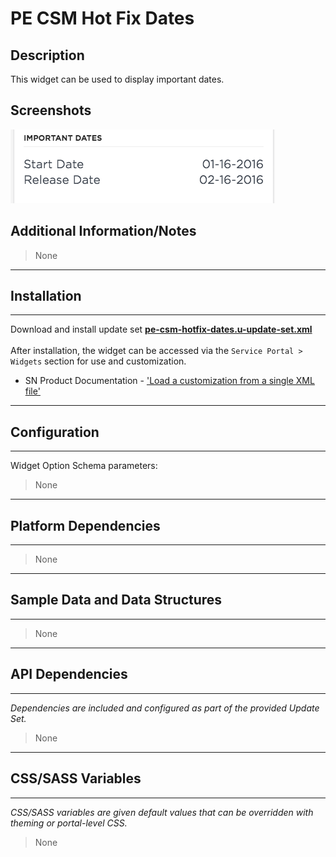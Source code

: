 # PE CSM Hot Fix Dates

## Description

This widget can be used to display important dates.

## Screenshots
![alt text](../images/pe-csm-hotfix-dates.png "PE CSM hot fix dates")

## Additional Information/Notes
> None
---
## Installation
---
Download and install update set **[pe-csm-hotfix-dates.u-update-set.xml](https://github.com/platform-experience/serviceportal-widget-library/blob/master/pe-csm-hotfix-date/pe-csm-hotfix-dates.u-update-set.xml)** <br/><br/>
After installation, the widget can be accessed via the `Service Portal > Widgets` section for use and customization.<br/>
* SN Product Documentation - ['Load a customization from a single XML file'](https://docs.servicenow.com/bundle/jakarta-application-development/page/build/system-update-sets/task/t_SaveAnUpdateSetAsAnXMLFile.html)

---
## Configuration
---
Widget Option Schema parameters:
> None
---
## Platform Dependencies
---
> None
---
## Sample Data and Data Structures
---
> None
---
## API Dependencies
---
<i>Dependencies are included and configured as part of the provided Update Set.</i>
> None
---
## CSS/SASS Variables
---
_CSS/SASS variables are given default values that can be overridden with theming or portal-level CSS._
> None